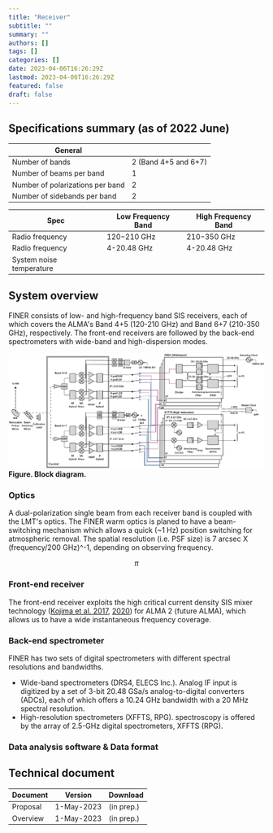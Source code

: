 ```yaml
---
title: "Receiver"
subtitle: ""
summary: ""
authors: []
tags: []
categories: []
date: 2023-04-06T16:26:29Z
lastmod: 2023-04-06T16:26:29Z
featured: false
draft: false
---
```


## Specifications summary (as of 2022 June)
| General | |
|---|---|
| Number of bands | 2 (Band 4+5 and 6+7) |
| Number of beams per band | 1 |
| Number of polarizations per band | 2 |
| Number of sidebands per band | 2 |

| Spec | Low Frequency Band | High Frequency Band |
|---|---|---|
| Radio frequency | 120−210 GHz | 210−350 GHz|
| Radio frequency | 4-20.48 GHz | 4-20.48 GHz |
| System noise temperature | | |


## System overview
FINER consists of low- and high-frequency band SIS receivers, each of which covers the ALMA's Band 4+5 (120-210 GHz) and Band 6+7 (210-350 GHz), respectively. The front-end receivers are followed by the back-end spectrometers with wide-band and high-dispersion modes.

![blockdiagram](blockdiagram.png)
**Figure. Block diagram.**

### Optics
A dual-polarization single beam from each receiver band is coupled with the LMT's optics. The FINER warm optics is planed to have a beam-switching mechanism which allows a quick (~1 Hz) position switching for atmospheric removal. The spatial resolution (i.e. PSF size) is 7 arcsec X (frequency/200 GHz)^-1, depending on observing frequency.

$$\pi$$

### Front-end receiver
The front-end receiver exploits the high critical current density SIS mixer technology ([Kojima et al. 2017](https://ui.adsabs.harvard.edu/abs/2017ITTST...7..694K/), [2020](https://ui.adsabs.harvard.edu/abs/2020A%26A...640L...9K/)) for ALMA 2 (future ALMA), which allows us to have a wide instantaneous frequency coverage.

### Back-end spectrometer
FINER has two sets of digital spectrometers with different spectral resolutions and bandwidths. 

- Wide-band spectrometers (DRS4, ELECS Inc.). Analog IF input is digitized by a set of 3-bit 20.48 GSa/s analog-to-digital converters (ADCs), each of which offers a 10.24 GHz bandwidth with a 20 MHz spectral resolution.
- High-resolution spectrometers (XFFTS, RPG). spectroscopy is offered by the array of 2.5-GHz digital spectrometers, XFFTS (RPG).

### Data analysis software & Data format

## Technical document

| Document | Version | Download |
|---|---|---|
| Proposal | 1-May-2023 | (in prep.) |
| Overview | 1-May-2023 | (in prep.) |


